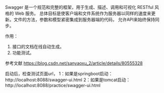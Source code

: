 Swagger 是一个规范和完整的框架，用于生成、描述、调用和可视化 RESTful 风格的 Web 服务。
总体目标是使客户端和文件系统作为服务器以同样的速度来更新。文件的方法，参数和模型紧密集成到服务器端的代码，
允许API来始终保持同步。
 
作用：
   1. 接口的文档在线自动生成。
   2. 功能测试。
 

参考文献
https://blog.csdn.net/sanyaoxu_2/article/details/80555328

启动后，检查测试页面url，
 1：如果是springboot启动：http://localhost:8088/swagger-ui.html
 2：如果是tomcat启动：http://localhost:8088/practice/swagger-ui.html
